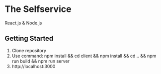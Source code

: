 # The Selfservice

React.js & Node.js

## Getting Started

1. Clone repository
2. Use command: npm install && cd client && npm install && cd .. && npm run build && npm run server
3. http://localhost:3000